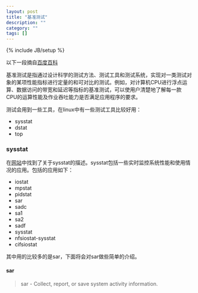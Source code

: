```yaml
---
layout: post
title: "基准测试"
description: ""
category: ""
tags: []
---
```

{% include JB/setup %}


以下一段摘自[百度百科](http://baike.baidu.com/view/1854349.htm)

基准测试是指通过设计科学的测试方法、测试工具和测试系统，实现对一类测试对象的某项性能指标进行定量的和可对比的测试。例如，对计算机CPU进行浮点运算、数据访问的带宽和延迟等指标的基准测试，可以使用户清楚地了解每一款CPU的运算性能及作业吞吐能力是否满足应用程序的要求。

测试会用到一些工具，在linux中有一些测试工具比较好用：

* sysstat
* dstat
* top

### sysstat

在[网站](http://sebastien.godard.pagesperso-orange.fr/documentation.html)中找到了关于sysstat的描述。sysstat包括一些实时监控系统性能和使用情况的应用。包括的应用如下：

* iostat
* mpstat
* pidstat
* sar
* sadc
* sa1
* sa2
* sadf
* sysstat
* nfsiostat-sysstat
* cifsiostat

其中用的比较多的是sar，下面将会对sar做些简单的介绍。

#### sar

> sar - Collect, report, or save system activity information.
